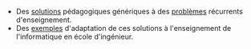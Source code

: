 - Des [solutions](https://github.com/benel/Teaching-patterns/issues?q=is%3Aopen+is%3Aissue+label%3A%22Solution+générique%22) pédagogiques génériques à des [problèmes](https://github.com/benel/Teaching-patterns/issues?q=is%3Aopen+is%3Aissue+label%3A%22Problème+à+résoudre%22) récurrents d'enseignement.
- Des [exemples](https://github.com/benel/Teaching-patterns/issues?q=is%3Aopen+is%3Aissue+label%3A%22Exemple+de+mise+en+œuvre%22) d'adaptation de ces solutions à l'enseignement de l'informatique en école d'ingénieur.